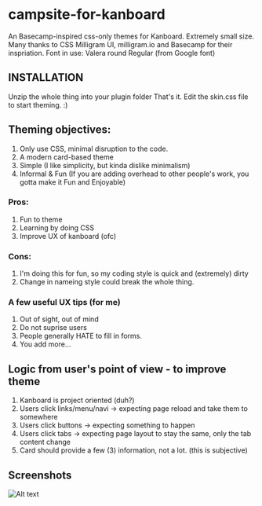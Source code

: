 # campsite-for-kanboard

An Basecamp-inspired css-only themes for Kanboard. Extremely small size.
Many thanks to CSS Milligram UI, milligram.io and Basecamp for their inspriation.
Font in use: Valera round Regular (from Google font)
## INSTALLATION
Unzip the whole thing into your plugin folder
That's it.
Edit the skin.css file to start theming. :)

## Theming objectives:

1. Only use CSS, minimal disruption to the code.
2. A modern card-based theme
3. Simple (I like simplicity, but kinda dislike minimalism)
4. Informal & Fun (If you are adding overhead to other people's work, you gotta make it Fun and Enjoyable)

### Pros:
1. Fun to theme
2. Learning by doing CSS
3. Improve UX of kanboard (ofc)

### Cons:
1. I'm doing this for fun, so my coding style is quick and (extremely) dirty
2. Change in nameing style could break the whole thing.

### A few useful UX tips (for me)
1. Out of sight, out of mind
2. Do not suprise users
3. People generally HATE to fill in forms.
4. You add more...

## Logic from user's point of view - to improve theme
1. Kanboard is project oriented (duh?)
2. Users click links/menu/navi -> expecting page reload and take them to somewhere
3. Users click buttons -> expecting something to happen
4. Users click tabs -> expecting page layout to stay the same, only the tab content change
5. Card should provide a few (3) information, not a lot. (this is subjective)

## Screenshots
![Alt text](https://raw.github.com/synergico/campsite-for-kanboard/1.png)
